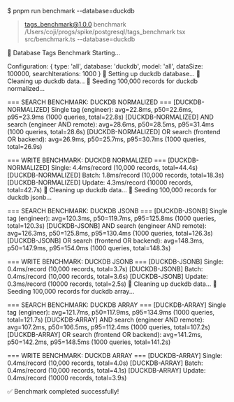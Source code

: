 $ pnpm run benchmark --database=duckdb

> tags_benchmark@1.0.0 benchmark /Users/coji/progs/spike/postgresql/tags_benchmark
> tsx src/benchmark.ts --database\=duckdb

🚀 Database Tags Benchmark Starting...

Configuration: {
  type: 'all',
  database: 'duckdb',
  model: 'all',
  dataSize: 100000,
  searchIterations: 1000
}
🔧 Setting up duckdb database...
🧹 Cleaning up duckdb data...
📝 Seeding 100,000 records for duckdb normalized...

=== SEARCH BENCHMARK: DUCKDB NORMALIZED ===
[DUCKDB-NORMALIZED] Single tag (engineer): avg=22.8ms, p50=22.6ms, p95=23.9ms (1000 queries, total=22.8s)
[DUCKDB-NORMALIZED] AND search (engineer AND remote): avg=28.6ms, p50=28.5ms, p95=31.4ms (1000 queries, total=28.6s)
[DUCKDB-NORMALIZED] OR search (frontend OR backend): avg=26.9ms, p50=25.7ms, p95=30.7ms (1000 queries, total=26.9s)

=== WRITE BENCHMARK: DUCKDB NORMALIZED ===
[DUCKDB-NORMALIZED] Single: 4.4ms/record (10,000 records, total=44.4s)
[DUCKDB-NORMALIZED] Batch: 1.8ms/record (10,000 records, total=18.3s)
[DUCKDB-NORMALIZED] Update: 4.3ms/record (10000 records, total=42.7s)
🧹 Cleaning up duckdb data...
📝 Seeding 100,000 records for duckdb jsonb...

=== SEARCH BENCHMARK: DUCKDB JSONB ===
[DUCKDB-JSONB] Single tag (engineer): avg=120.3ms, p50=119.7ms, p95=125.8ms (1000 queries, total=120.3s)
[DUCKDB-JSONB] AND search (engineer AND remote): avg=126.3ms, p50=125.8ms, p95=130.4ms (1000 queries, total=126.3s)
[DUCKDB-JSONB] OR search (frontend OR backend): avg=148.3ms, p50=147.9ms, p95=154.0ms (1000 queries, total=148.3s)

=== WRITE BENCHMARK: DUCKDB JSONB ===
[DUCKDB-JSONB] Single: 0.4ms/record (10,000 records, total=3.7s)
[DUCKDB-JSONB] Batch: 0.4ms/record (10,000 records, total=3.6s)
[DUCKDB-JSONB] Update: 0.3ms/record (10000 records, total=2.5s)
🧹 Cleaning up duckdb data...
📝 Seeding 100,000 records for duckdb array...

=== SEARCH BENCHMARK: DUCKDB ARRAY ===
[DUCKDB-ARRAY] Single tag (engineer): avg=121.7ms, p50=117.9ms, p95=134.9ms (1000 queries, total=121.7s)
[DUCKDB-ARRAY] AND search (engineer AND remote): avg=107.2ms, p50=106.5ms, p95=112.4ms (1000 queries, total=107.2s)
[DUCKDB-ARRAY] OR search (frontend OR backend): avg=141.2ms, p50=142.2ms, p95=148.5ms (1000 queries, total=141.2s)

=== WRITE BENCHMARK: DUCKDB ARRAY ===
[DUCKDB-ARRAY] Single: 0.4ms/record (10,000 records, total=4.0s)
[DUCKDB-ARRAY] Batch: 0.4ms/record (10,000 records, total=4.1s)
[DUCKDB-ARRAY] Update: 0.4ms/record (10000 records, total=3.9s)

✅ Benchmark completed successfully!
